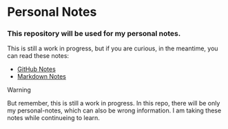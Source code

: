 # Personal Notes

### This repository will be used for my personal notes.

This is still a work in progress, but if you are curious, in the meantime, you can read these notes:

- [GitHub Notes](https://github.com/astonish-g/Personal-Notes/blob/main/github.md)
- [Markdown Notes](https://github.com/astonish-g/Personal-Notes/blob/main/markdown.md)

> [!WARNING]
> But remember, this is still a work in progress. In this repo, there will be only my personal-notes, which can also be wrong information. I am taking these notes while continueing to learn.
